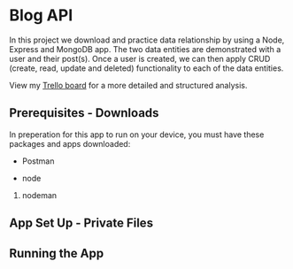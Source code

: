# Blog API
In this project we download and practice data relationship by using a Node, Express and MongoDB app. The two data entities are demonstrated with a user and their post(s). Once a user is created, we can then apply CRUD (create, read, update and deleted) functionality to each of the data entities. 

View my [Trello board](https://trello.com/b/a2z1tiWO/unit-2-project) for a more detailed and structured analysis. 
## Prerequisites - Downloads
In preperation for this app to run on your device, you must have these packages and apps downloaded:
* Postman
- node
1. nodeman

## App Set Up - Private Files

## Running the App





